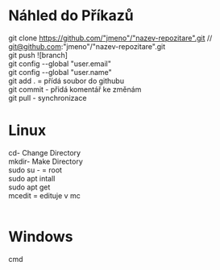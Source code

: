 # Náhled do Příkazů <br>
git clone https://github.com/"jmeno"/"nazev-repozitare".git // git@github.com:"jmeno"/"nazev-repozitare".git <br>
git push ![branch] <br>
git config --global "user.email" <br> 
git config --global "user.name" <br>
git add . = přídá soubor do githubu <br> 
git commit - přidá komentář ke změnám <br> 
git pull - synchronizace <br>
# Linux 
cd- Change Directory <br>
mkdir- Make Directory <br>
sudo su - = root <br> 
sudo apt intall <br>
sudo apt get  <br>
mcedit = edituje v mc <br> <br>

# Windows
cmd <br> 